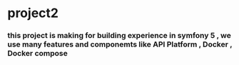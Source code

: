 # project2

### this project is making for building experience in symfony 5 , we use many features and componemts like API Platform , Docker , Docker compose
